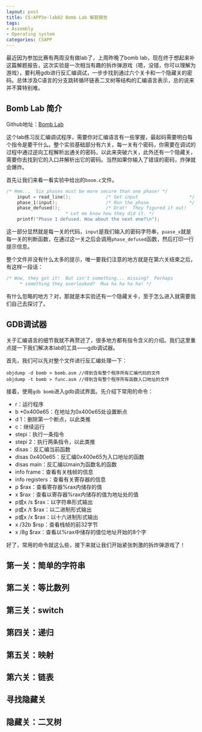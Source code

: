 ```yaml
---
layout: post
title: CS:APP3e-lab02 Bomb Lab 解题报告
tags:
- Assembly
- Operating system
categories: CSAPP
---
```


最近因为参加比赛有两周没有做lab了，上周昨晚了bomb lab，现在终于想起来补这篇解题报告，这次实验是一次相当有趣的拆炸弹游戏（嗯，没错，你可以理解为游戏），要利用gdb进行反汇编调试，一步步找到通过六个关卡和一个隐藏关的密码。总体涉及C语言的分支跳转循环链表二叉树等结构的汇编语言表示，总的说来并不算特别难。

## Bomb Lab 简介

Github地址：[Bomb Lab](https://github.com/zxc479773533/CS-APP3e-labs/tree/master/bomblab)

这个lab练习反汇编调试程序，需要你对汇编语言有一些掌握，最起码需要明白每个指令是要干什么。整个实验基础部分有六关，每一关有个密码，你需要在调试的过程中通过逆向工程解析出通关的密码，以此来突破六关，此外还有一个隐藏关，需要你去找到它的入口并解析出它的密码。当然如果你输入了错误的密码，炸弹就会爆炸。

首先让我们来看一看实验中给出的`boom.c`文件。

```c
/* Hmm...  Six phases must be more secure than one phase! */
    input = read_line();             /* Get input                   */
    phase_1(input);                  /* Run the phase               */
    phase_defused();                 /* Drat!  They figured it out!
				      * Let me know how they did it. */
    printf("Phase 1 defused. How about the next one?\n");
```

这一部分显然就是每一关的代码，`input`是我们输入的密码字符串，`puase_x`就是每一关的判断函数，在通过这一关之后会调用`phase_defused`函数，然后打印一行提示信息。

整个文件并没有什么太多的提示，唯一要我们注意的地方就是在第六关结束之后，有这样一段话：

```c
/* Wow, they got it!  But isn't something... missing?  Perhaps
     * something they overlooked?  Mua ha ha ha ha! */
```

有什么忽略的地方？对，那就是本实验还有一个隐藏关卡，至于怎么进入就需要我们自己去探讨了。

## GDB调试器

关于汇编语言的细节我就不再赘述了，很多地方都有指令含义的介绍。我们这里重点提一下我们解决本lab的工具——gdb调试器。

首先，我们可以先对整个文件进行反汇编处理一下：

```shell
objdump -d bomb > bomb.asm //得到含有整个程序所有汇编代码的文件
objdump -t bomb > func.asm //得到含有整个程序所有函数入口地址的文件
```

接着，使用`gdb bomb`进入gdb调试界面。先介绍下常用的命令：

* r：运行程序
* b *0x400e65：在地址为0x400e65处设置断点
* d 1：删除第一个断点，以此类推
* c：继续运行
* stepi：执行一条指令
* stepi 2：执行两条指令，以此类推
* disas：反汇编当前函数
* disas 0x400e65：反汇编0x400e65为入口地址的函数
* disas main：反汇编以main为函数名的函数
* info frame：查看有关栈帧的信息
* info registers：查看有关寄存器的信息
* p $rax：查看寄存器%rax内储存的值
* x $rax：查看以寄存器%rax内储存的值为地址处的值
* p或x /s $rax：以字符串形式输出
* p或x /t $rax：以二进制形式输出
* p或x /x $rax：以十六进制形式输出
* x /32b $rsp：查看栈帧的前32字节
* x /8g $rax：查看以%rax中储存的值位地址开始的8个字

好了，常用的命令就这么些，接下来就让我们开始紧张刺激的拆炸弹游戏了！

## 第一关：简单的字符串

## 第二关：等比数列

## 第三关：switch

## 第四关：递归

## 第五关：映射

## 第六关：链表

## 寻找隐藏关

## 隐藏关：二叉树